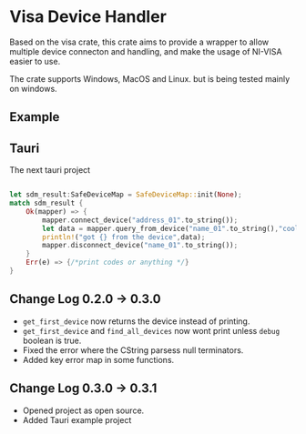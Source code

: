 Visa Device Handler
======

Based on the visa crate, this crate aims to provide a wrapper to allow multiple device connecton and handling,
and make the usage of NI-VISA easier to use.

The crate supports Windows, MacOS and Linux. but is being tested mainly on windows.

## Example

## Tauri

The next tauri project 

```rust

let sdm_result:SafeDeviceMap = SafeDeviceMap::init(None);
match sdm_result {
    Ok(mapper) => {
        mapper.connect_device("address_01".to_string());
        let data = mapper.query_from_device("name_01".to_string(),"cool funcation with args").unwrap();
        println!("got {} from the device",data);
        mapper.disconnect_device("name_01".to_string());
    }
    Err(e) => {/*print codes or anything */}
}
```

## Change Log 0.2.0 -> 0.3.0

- `get_first_device` now returns the device instead of printing.
- `get_first_device` and `find_all_devices` now wont print unless `debug` boolean is true.
- Fixed the error where the CString parsess null terminators.
- Added key error map in some functions.

## Change Log 0.3.0 -> 0.3.1

- Opened project as open source.
- Added Tauri example project